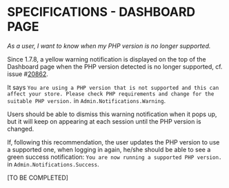 # **SPECIFICATIONS - DASHBOARD PAGE**


_As a user, I want to know when my PHP version is no longer supported._

Since 1.7.8, a yellow warning notification is displayed on the top of the Dashboard page when the PHP version detected is no longer supported, cf. issue #[20862](https://github.com/PrestaShop/PrestaShop/issues/20862).

It says `You are using a PHP version that is not supported and this can affect your store. Please check PHP requirements and change for the suitable PHP version.` in `Admin.Notifications.Warning`.

Users should be able to dismiss this warning notification when it pops up, but it will keep on appearing at each session until the PHP version is changed.

If, following this recommendation, the user updates the PHP version to use a supported one, when logging in again, he/she should be able to see a green success notification: `You are now running a supported PHP version.` in `Admin.Notifications.Success`.

[TO BE COMPLETED]
